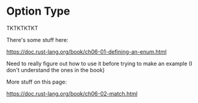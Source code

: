 # Option Type

TKTKTKTKT

There's some stuff here:

https://doc.rust-lang.org/book/ch06-01-defining-an-enum.html

Need to really figure out how to use it before
trying to make an example (I don't understand the ones
in the book)


More stuff on this page:

https://doc.rust-lang.org/book/ch06-02-match.html


